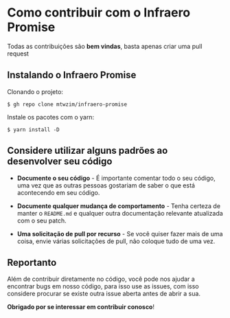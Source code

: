 # Como contribuir com o Infraero Promise

Todas as contribuições são **bem vindas**, basta apenas criar uma pull request

## Instalando o Infraero Promise

Clonando o projeto:

```
$ gh repo clone mtwzim/infraero-promise
```

Instale os pacotes com o yarn:

```
$ yarn install -D
```

## Considere utilizar alguns padrões ao desenvolver seu código

- **Documente o seu código** - É importante comentar todo o seu código, uma vez que as outras pessoas gostariam de saber o que está acontecendo em seu código.

- **Documente qualquer mudança de comportamento** - Tenha certeza de manter o `README.md` e qualquer outra documentação relevante atualizada com o seu patch.

- **Uma solicitação de pull por recurso** - Se você quiser fazer mais de uma coisa, envie várias solicitações de pull, não coloque tudo de uma vez.

## Reportanto

Além de contribuir diretamente no código, você pode nos ajudar a encontrar bugs em nosso código, para isso use as issues, com isso considere procurar se existe outra issue aberta antes de abrir a sua.

**Obrigado por se interessar em contribuir conosco**!
